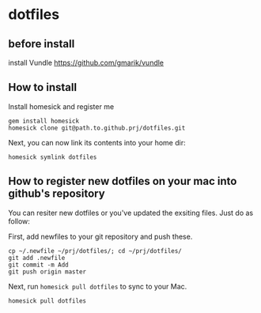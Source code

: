 dotfiles
===
## before install
install Vundle https://github.com/gmarik/vundle

## How to install

Install homesick and register me

    gem install homesick
    homesick clone git@path.to.github.prj/dotfiles.git

Next, you can now link its contents into your home dir:

    homesick symlink dotfiles

## How to register new dotfiles on your mac into github's repository

You can resiter new dotfiles or you've updated the exsiting files. Just do as follow:

First, add newfiles to your git repository and push these.

    cp ~/.newfile ~/prj/dotfiles/; cd ~/prj/dotfiles/
    git add .newfile
    git commit -m Add
    git push origin master

Next, run `homesick pull dotfiles` to sync to your Mac.

    homesick pull dotfiles

